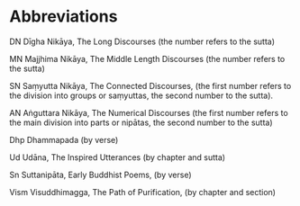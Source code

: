 # Abbreviations

<span className="sutta-ref">DN</span> Dīgha Nikāya, The Long Discourses (the number refers to the sutta)

<span className="sutta-ref">MN</span> Majjhima Nikāya, The Middle Length Discourses (the number refers to the sutta)

<span className="sutta-ref">SN</span> Saṃyutta Nikāya, The Connected Discourses, (the first number refers to the division into groups or saṃyuttas, the second number to the sutta).

<span className="sutta-ref">AN</span> Aṅguttara Nikāya, The Numerical Discourses (the first number refers to the main division into parts or nipātas, the second number to the sutta)

<span className="sutta-ref">Dhp</span> Dhammapada (by verse)

<span className="sutta-ref">Ud</span> Udāna, The Inspired Utterances (by chapter and sutta)

<span className="sutta-ref">Sn</span> Suttanipāta, Early Buddhist Poems, (by verse)

<span className="sutta-ref">Vism</span> Visuddhimagga, The Path of Purification, (by chapter and section)
